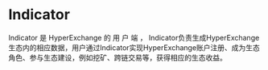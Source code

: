 # Indicator

Indicator 是 HyperExchange 的 用 户 端 ， Indicator负责生成HyperExchange生态内的相应数据，用户通过Indicator实现HyperExchange账户注册、成为生态角色、参与生态建设，例如挖矿、跨链交易等，获得相应的生态收益。
